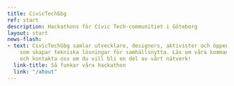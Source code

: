 ```yaml
---
title: CivicTechGbg
ref: start
description: Hackathons för Civic Tech-communitiet i Göteborg
layout: start
news-flash:
- text: CivicTechGbg samlar utvecklare, designers, aktivister och öppen data-entusiaster
    som skapar tekniska lösningar för samhällsnytta. Läs om våra kommande hackathon
    och kontakta oss om du vill bli en del av vårt nätverk!
  link-title: Så funkar våra hackathon
  link: "/about"
---
```

